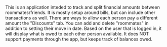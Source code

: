 This is an application inteded to track and split financial amounts between roommates/friends.  It is mostly setup around bills, but can include other transactions as well.  There are ways to allow each person pay a different amount the "Discounts" tab.  You can add and delete "roommates" in addition to setting their move in date.  Based on the user that is logged in, it will display what is owed to each other person available.  It does NOT support payments through the app, but keeps track of balances owed.
